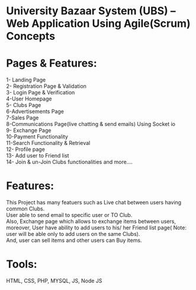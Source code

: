 # University Bazaar System (UBS) – Web Application Using Agile(Scrum) Concepts
# Pages & Features:

1- Landing Page <br>
2- Registration Page & Validation<br>
3- Login Page & Verification<br>
4-User Homepage<br>
5- Clubs Page<br>
6-Advertisements Page <br>
7-Sales Page<br>
8-Communications Page(live chatting & send emails) Using Socket io<br>
9- Exchange Page <br>
10-Payment Functionality<br>
11-Search Functionality & Retrieval<br>
12- Profile page<br>
13- Add user to Friend list <br>
14- Join & un-Join Clubs functionalities and more....<br>


# Features:
This Project has many featuers such as Live chat between users having common Clubs.<br>
User able to send email to specific user or TO Club.<br>
Also, Exchange page which allows to exchange items between users, moreover, User have ability to add users to his/ her Friend list page( Note: user will be able only to add users on the same Clubs).<br>
And, user can sell items and other users can Buy items. <br>
# Tools:
HTML, CSS, PHP, MYSQL, JS, Node JS
